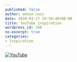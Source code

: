 ```yaml
---
published: false
author: annie-cain
date: 2010-03-17 19:50:40+00:00
title: YouTube inspiration
wordpress_id: 248
no-excerpt: true
categories:
- Inspiration
---
```


[![YouTube](images/thumbnails/flash-logo.jpg)](http://www.youtube.com/watch?v=-XwJe2SkDVs)

